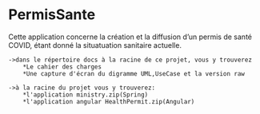 # PermisSante
Cette application concerne la création et la diffusion d’un permis de santé
COVID, étant donné la situatuation sanitaire actuelle.

	->dans le répertoire docs à la racine de ce projet, vous y trouverez
		*Le cahier des charges
		*Une capture d'écran du digramme UML,UseCase et la version raw

	->à la racine du projet vous y trouverez:
		*l'application ministry.zip(Spring)
		*l'application angular HealthPermit.zip(Angular) 

